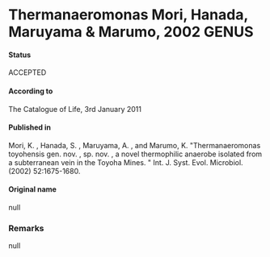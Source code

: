 # Thermanaeromonas Mori, Hanada, Maruyama & Marumo, 2002 GENUS

#### Status
ACCEPTED

#### According to
The Catalogue of Life, 3rd January 2011

#### Published in
Mori, K. , Hanada, S. , Maruyama, A. , and Marumo, K. "Thermanaeromonas toyohensis gen. nov. , sp. nov. , a novel thermophilic anaerobe isolated from a subterranean vein in the Toyoha Mines. " Int. J. Syst. Evol. Microbiol. (2002) 52:1675-1680.

#### Original name
null

### Remarks
null